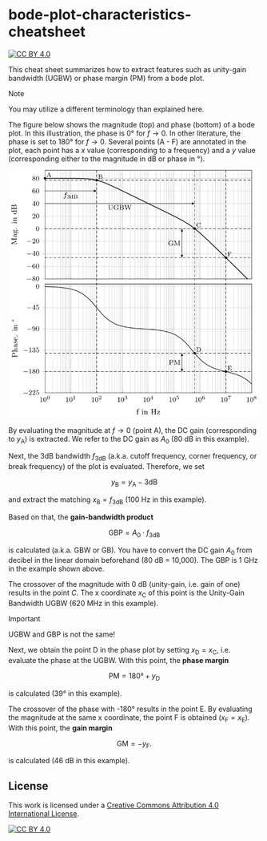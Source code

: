 # bode-plot-characteristics-cheatsheet
[![CC BY 4.0][cc-by-shield]][cc-by]

This cheat sheet summarizes how to extract features such as 
unity-gain bandwidth (UGBW) or phase margin (PM) from a bode plot.

> [!NOTE]
> You may utilize a different terminology than explained here.

The figure below shows the magnitude (top) and phase (bottom) of a
bode plot.
In this illustration, the phase is 0° for $f \rightarrow 0$.
In other literature, the phase is set to 180° for $f \rightarrow 0$.
Several points ($\mathrm{A}$ - $\mathrm{F}$) are annotated in the plot, each 
point has a $x$ value (corresponding to a frequency) and a $y$ value 
(corresponding either to the magnitude in dB or phase in °).

<p align="center">
 <img src="./figs/plot.svg" width="600">
</p>

By evaluating the magnitude at $f \rightarrow 0$ (point $\mathrm{A}$), the
DC gain (corresponding to $y_{\mathrm{A}}$) is extracted.
We refer to the DC gain as $A_0$ (80 dB in this example).

Next, the 3dB bandwidth $f_{\mathrm{3dB}}$ (a.k.a. cutoff frequency, 
corner frequency, or break frequency) of the plot is evaluated. Therefore, we 
set

$$
y_{\mathrm{B}} = y_{\mathrm{A}} - 3 \mathrm{dB}
$$

and extract the matching $x_{\mathrm{B}} = f_{\mathrm{3dB}}$ 
(100 Hz in this example).

Based on that, the **gain-bandwidth product**

$$
\mathrm{GBP} = A_0 \cdot f_{\mathrm{3dB}}
$$

is calculated (a.k.a. $\mathrm{GBW}$ or $\mathrm{GB}$). 
You have to convert the DC gain $A_0$ from decibel in the linear domain 
beforehand (80 dB = 10,000).
The $\mathrm{GBP}$ is 1 GHz in the example shown above.

The crossover of the magnitude with 0 dB (unity-gain, i.e. gain of one) results 
in the point $C$.
The x coordinate $x_{\mathrm{C}}$ of this point is the Unity-Gain Bandwidth 
$\mathrm{UGBW}$ (620 MHz in this example).

> [!IMPORTANT]
> $\mathrm{UGBW}$ and $\mathrm{GBP}$ is not the same!

Next, we obtain the point $\mathrm{D}$ in the phase plot by setting 
$x_{\mathrm{D}} = x_{\mathrm{C}}$, i.e. evaluate the phase at the 
$\mathrm{UGBW}$.
With this point, the **phase margin**

$$
\mathrm{PM} = 180° + y_{\mathrm{D}}
$$

is calculated (39° in this example).

The crossover of the phase with -180° results in the point $\mathrm{E}$.
By evaluating the magnitude at the same x coordinate, the point 
$\mathrm{F}$ is obtained ($x_{\mathrm{F}} = x_{\mathrm{E}}$).
With this point, the **gain margin**

$$
\mathrm{GM} = - y_{\mathrm{F}}.
$$

is calculated (46 dB in this example).


## License

This work is licensed under a
[Creative Commons Attribution 4.0 International License][cc-by].

[![CC BY 4.0][cc-by-image]][cc-by]

[cc-by]: http://creativecommons.org/licenses/by/4.0/
[cc-by-image]: https://i.creativecommons.org/l/by/4.0/88x31.png
[cc-by-shield]: https://img.shields.io/badge/License-CC%20BY%204.0-lightgrey.svg
